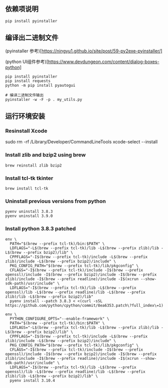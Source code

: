 

## 依赖项说明
```shell
pip install pyinstaller
```

## 编译出二进制文件
(pyinstaller 参考)[https://ningyu1.github.io/site/post/59-py2exe-pyinstaller/]

(python UI组件参考)[https://www.devdungeon.com/content/dialog-boxes-python]

```shell
pip install pyinstaller
pip install requests
python -m pip install pyautogui

# 编译二进制文件输出
pyinstaller -w -F -p . my_utils.py
```


## 运行环境安装

### Resinstall Xcode
sudo rm -rf /Library/Developer/CommandLineTools
xcode-select --install

### Install zlib and bzip2 using brew
```shell
brew reinstall zlib bzip2
```
 
### Install tcl-tk tkinter
```shell
brew install tcl-tk
```

### Uninstall previous versions from python
```shell
pyenv uninstall 3.8.3
pyenv uninstall 3.9.0
```

### Install python 3.8.3 patched
```shell
env \
  PATH="$(brew --prefix tcl-tk)/bin:$PATH" \
  LDFLAGS="-L$(brew --prefix tcl-tk)/lib -L$(brew --prefix zlib)/lib -L$(brew --prefix bzip2)/lib" \
  CPPFLAGS="-I$(brew --prefix tcl-tk)/include -L$(brew --prefix zlib)/include -L$(brew --prefix bzip2)/include" \
  PKG_CONFIG_PATH="$(brew --prefix tcl-tk)/lib/pkgconfig" \
  CFLAGS="-I$(brew --prefix tcl-tk)/include -I$(brew --prefix openssl)/include -I$(brew --prefix bzip2)/include -I$(brew --prefix zlib)/include -I$(brew --prefix readline)/include -I$(xcrun --show-sdk-path)/usr/include" \
  LDFLAGS="-I$(brew --prefix tcl-tk)/lib -L$(brew --prefix openssl)/lib -L$(brew --prefix readline)/lib -L$(brew --prefix zlib)/lib -L$(brew --prefix bzip2)/lib"
  pyenv install --patch 3.8.3 < <(curl -sSL https://github.com/python/cpython/commit/8ea6353.patch\?full_index\=1)
```
  
```shell
env \
  PYTHON_CONFIGURE_OPTS="--enable-framework" \
  PATH="$(brew --prefix tcl-tk)/bin:$PATH" \
  LDFLAGS="-L$(brew --prefix tcl-tk)/lib -L$(brew --prefix zlib)/lib -L$(brew --prefix bzip2)/lib" \
  CPPFLAGS="-I$(brew --prefix tcl-tk)/include -L$(brew --prefix zlib)/include -L$(brew --prefix bzip2)/include" \
  PKG_CONFIG_PATH="$(brew --prefix tcl-tk)/lib/pkgconfig" \
  CFLAGS="-I$(brew --prefix tcl-tk)/include -I$(brew --prefix openssl)/include -I$(brew --prefix bzip2)/include -I$(brew --prefix zlib)/include -I$(brew --prefix readline)/include -I$(xcrun --show-sdk-path)/usr/include" \
  LDFLAGS="-I$(brew --prefix tcl-tk)/lib -L$(brew --prefix openssl)/lib -L$(brew --prefix readline)/lib -L$(brew --prefix zlib)/lib -L$(brew --prefix bzip2)/lib" \
  pyenv install 3.10.4
```
